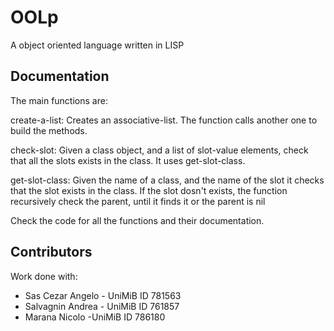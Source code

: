 # OOLp

A object oriented language written in LISP

## Documentation
The main functions are:

create-a-list:	Creates an associative-list. The function calls another one to build the methods.

check-slot:	Given a class object, and a list of slot-value elements, check that all the slots exists in the class. It uses get-slot-class.

get-slot-class:	Given the name of a class, and the name of the slot it checks that the slot exists in the class. If the slot dosn't exists, the function recursively check the parent, until it finds it or the parent is nil

Check the code for all the functions and their documentation.

## Contributors

Work done with:
* Sas Cezar Angelo - UniMiB ID 781563
* Salvagnin Andrea - UniMiB ID 761857
* Marana Nicolo -UniMiB ID 786180
